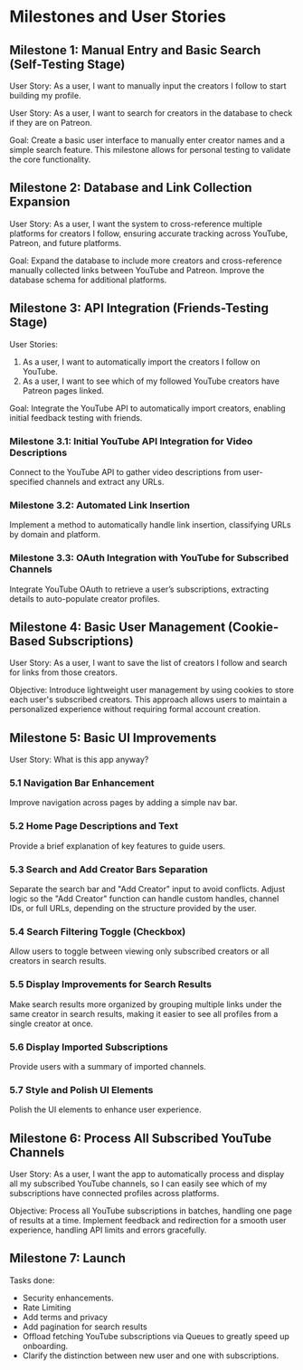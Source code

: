 # Milestones and User Stories

## Milestone 1: Manual Entry and Basic Search (Self-Testing Stage)

User Story: As a user, I want to manually input the creators I follow to start building my profile.

User Story: As a user, I want to search for creators in the database to check if they are on Patreon.

Goal: Create a basic user interface to manually enter creator names and a simple search feature. This milestone allows for personal testing to validate the core functionality.

## Milestone 2: Database and Link Collection Expansion

User Story: As a user, I want the system to cross-reference multiple platforms for creators I follow, ensuring accurate tracking across YouTube, Patreon, and future platforms.

Goal: Expand the database to include more creators and cross-reference manually collected links between YouTube and Patreon. Improve the database schema for additional platforms.

## Milestone 3: API Integration (Friends-Testing Stage)

User Stories:

1. As a user, I want to automatically import the creators I follow on YouTube.
2. As a user, I want to see which of my followed YouTube creators have Patreon pages linked.

Goal: Integrate the YouTube API to automatically import creators, enabling initial feedback testing with friends.

### Milestone 3.1: Initial YouTube API Integration for Video Descriptions

Connect to the YouTube API to gather video descriptions from user-specified channels and extract any URLs.

### Milestone 3.2: Automated Link Insertion

Implement a method to automatically handle link insertion, classifying URLs by domain and platform.

### Milestone 3.3: OAuth Integration with YouTube for Subscribed Channels

Integrate YouTube OAuth to retrieve a user’s subscriptions, extracting details to auto-populate creator profiles.

## Milestone 4: Basic User Management (Cookie-Based Subscriptions)

User Story: As a user, I want to save the list of creators I follow and search for links from those creators.

Objective: Introduce lightweight user management by using cookies to store each user's subscribed creators. This approach allows users to maintain a personalized experience without requiring formal account creation.

## Milestone 5: Basic UI Improvements

User Story: What is this app anyway?

### 5.1 Navigation Bar Enhancement

Improve navigation across pages by adding a simple nav bar.

### 5.2 Home Page Descriptions and Text

Provide a brief explanation of key features to guide users.

### 5.3 Search and Add Creator Bars Separation

Separate the search bar and "Add Creator" input to avoid conflicts. Adjust logic so the "Add Creator" function can handle custom handles, channel IDs, or full URLs, depending on the structure provided by the user.

### 5.4 Search Filtering Toggle (Checkbox)

Allow users to toggle between viewing only subscribed creators or all creators in search results.

### 5.5 Display Improvements for Search Results

Make search results more organized by grouping multiple links under the same creator in search results, making it easier to see all profiles from a single creator at once.

### 5.6 Display Imported Subscriptions

Provide users with a summary of imported channels.

### 5.7 Style and Polish UI Elements

Polish the UI elements to enhance user experience.

## Milestone 6: Process All Subscribed YouTube Channels

User Story: As a user, I want the app to automatically process and display all my subscribed YouTube channels, so I can easily see which of my subscriptions have connected profiles across platforms.

Objective: Process all YouTube subscriptions in batches, handling one page of results at a time. Implement feedback and redirection for a smooth user experience, handling API limits and errors gracefully.

## Milestone 7: Launch

Tasks done:

- Security enhancements.
- Rate Limiting
- Add terms and privacy
- Add pagination for search results
- Offload fetching YouTube subscriptions via Queues to greatly speed up onboarding.
- Clarify the distinction between new user and one with subscriptions.
